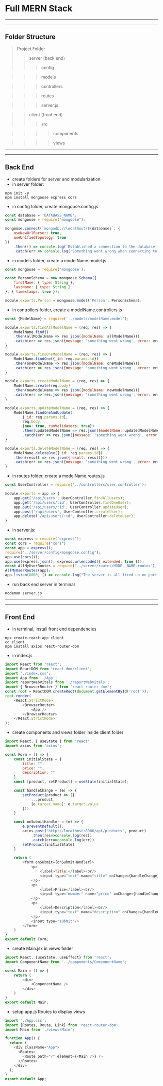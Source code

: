 # Full MERN Stack 
---
---

## Folder Structure
> Project Folder
>>server (back end)
>>>config

>>>models

>>>controllers

>>>routes

>>>server.js

>>client (front end)
>>>src 

>>>>components

>>>>views

------------------------------
---

## Back End

- create folders for server and modularization
- in server folder:
```
npm init -y
npm install mongoose express cors
```

- in config folder, create mongoose.config.js
```js
const database = 'DATABASE_NAME';
const mongoose = require("mongoose");

mongoose.connect(`mongodb://localhost/${database}`, {
    useNewUrlParser: true,
    useUnifiedTopology: true
})
    .then(() => console.log('Established a connection to the database'))
    .catch(err => console.log('Something went wrong when connecting to the database ', err));
```
- in models folder, create a modelName.model.js
```js
const mongoose = require('mongoose');

const PersonSchema = new mongoose.Schema({
    firstName: { type: String },
    lastName: { type: String }
}, { timestamps: true });

module.exports.Person = mongoose.model('Person', PersonSchema);
```
- in controllers folder, create a modelName.controllers.js
```js
const {ModelName} = require('../models/modelName.model');

module.exports.findAllModelName = (req, res) => {
    ModelName.find()
    .then(allModelName => res.json({modelName: allModelName}))
    .catch(err => res.json({message: 'something went wrong', error: err}));
}

module.exports.findOneModelName = (req, res) => {
    ModelName.findOne({_id: req.params.id})
    .then(oneModelName => res.json({modelName: oneModelName}))
    .catch(err => res.json({message: 'something went wrong', error: err}));
}

module.exports.createModelName = (req, res) => {
    ModelName.create(req.body)
    .then(newModelName => res.json({modelName: newModelName}))
    .catch(err => res.json({message: 'something went wrong', error: err}));
}

module.exports.updateModelName = (req, res) => {
    ModelName.findOneAndUpdate(
        {_id: req.params.id},
        req.body,
        {new: true, runValidators: true})
        .then(updatedModelName => res.json({modelName: updatedModelName}))
        .catch(err => res.json({message: 'something went wrong', error: err}));
}

module.exports.deleteModelName = (req, res) => {
    ModelName.deleteOne({_id: req.params.id})
    .then(result => res.json({result: result}))
    .catch(err => res.json({message: 'something went wrong', error: err}));
}
```

- in routes folder, create a modelName.routes.js
```js
const UserController = require('../controllers/user.controller');

module.exports = app => {
    app.get('/api/users', UserController.findAllUsers);
    app.get('/api/users/:id', UserController.findOneUser);
    app.put('/api/users/:id', UserController.updateUser);
    app.post('/api/users', UserController.createUser);
    app.delete('/api/users/:id', UserController.deleteUser);
}
```

- in server.js:
```js
const express = require("express");
const cors = require("cors")
const app = express();
require("../server/config/mongoose.config");
app.use(cors());
app.use(express.json(), express.urlencoded({ extended: true }));
const AllMyUserRoutes = require("../server/routes/MODEL_NAME.routes");
AllMyUserRoutes(app);
app.listen(8000, () => console.log("The server is all fired up on port 8000"));
```

- run back end server in terminal
```
nodemon server.js
```
--------------------
------

## Front End
- in terminal, install front end dependencies
```
npx create-react-app client
cd client
npm install axios react-router-dom
```

- in index.js
```js
import React from 'react';
import ReactDOM from 'react-dom/client';
import './index.css';
import App from './App';
import reportWebVitals from './reportWebVitals';
import { BrowserRouter } from 'react-router-dom';
const root = ReactDOM.createRoot(document.getElementById('root'));
root.render(
    <React.StrictMode>
        <BrowserRouter>
            <App />
        </BrowserRouter>
    </React.StrictMode>
);
```
- create components and views folder inside client folder
```js
import React, { useState } from 'react'
import axios from 'axios';

const Form = () => {
    const initialState = {
        title: "",
        price: "",
        description: ""
    }
    const [product, setProduct] = useState(initialState); 

    const handleChange = (e) => {
        setProduct(product => ({
            ...product,
            [e.target.name]: e.target.value
        }))
    }

    const onSubmitHandler = (e) => {
        e.preventDefault();
        axios.post('http://localhost:8000/api/products', product)
            .then(res=>console.log(res))
            .catch(err=>console.log(err))
        setProduct(initialState)
    }

    return (
        <form onSubmit={onSubmitHandler}>
            <p>
                <label>Title:</label><br/>
                <input type="text" name="title" onChange={handleChange} value={product.title}/>
            </p>
            <p>
                <label>Price</label><br/>
                <input type="number" name="price" onChange={handleChange} value={product.price}/>
            </p>
            <p>
                <label>Description</label><br/>
                <input type="text" name="description" onChange={handleChange} value={product.description}/>
            </p>
            <input type="submit"/>
        </form>
    )
}
export default Form;
```

- create Main.jsx in views folder

```js
import React, {useState, useEffect} from 'react';
import ComponentName from '../components/ComponentName';

const Main = () => {
    return (
        <div>
            <ComponentName />
        </div>
    )
}
export default Main;
```

- setup app.js Routes to display views
```js
import './App.css';
import {Routes, Route, Link} from 'react-router-dom';
import Main from './views/Main';

function App() {
  return (
    <div className="App">
      <Routes>
        <Route path="/" element={<Main />} />
      </Routes>
    </div>
  );
}
export default App;
```
